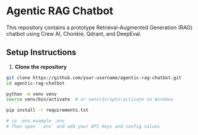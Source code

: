 # Agentic RAG Chatbot

This repository contains a prototype Retrieval-Augmented Generation (RAG) chatbot using Crew AI, Chonkie, Qdrant, and DeepEval.

## Setup Instructions

1. **Clone the repository**
```bash
git clone https://github.com/your-username/agentic-rag-chatbot.git
cd agentic-rag-chatbot

python -m venv venv
source venv/bin/activate  # or venv\Scripts\activate on Windows

pip install -r requirements.txt

# cp .env.example .env
# Then open `.env` and add your API keys and config values

